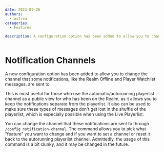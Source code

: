 ```yaml
---
date: 2023-09-26
authors:
  - astrea
categories:
  - Features

description: A configuration option has been added to allow you to change the channel that some notifications are sent to.
---
```


# Notification Channels

A new configuration option has been added to allow you to change the channel that some notifications, like the Realm Offline and Player Watchlist messages, are sent to.

<!-- more -->

This is most useful for those who use the automatic/autorunning playerlist channel as a public view for who has been on the Realm, as it allows you to keep the notifications separate from the playerlist. It also can be used to make sure these types of messages don't get lost in the shuffle of the playerlist, which is especially possible when using the Live Playerlist.

You can change the channel that these notifications are sent to through `/config notification-channel`. The command allows you to pick what "feature" you want to change and if you want to set a channel or reset it back to the autorunning playerlist channel. Admittedly, the usage of this command is a bit clunky, and it may be changed in the future.